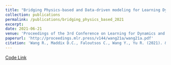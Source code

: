 ```yaml
---
title: "Bridging Physics-based and Data-driven modeling for Learning Dynamical Systems"
collection: publications
permalink: /publications/bridging_physics_based_2021
excerpt:
date: 2021-06-21
venue: 'Proceedings of the 3rd Conference on Learning for Dynamics and Control (L4DC)'
paperurl: 'http://proceedings.mlr.press/v144/wang21a/wang21a.pdf'
citation: 'Wang R., Maddix D.C., Faloutsos C., Wang Y., Yu R. (2021). &quot;Bridging Physics-based and Data-driven modeling for Learning Dynamical Systems.&quot; <i>Proceedings of the 3rd Conference on Learning for Dynamics and Control (L4DC), PMLR.</i> 144:385-398.'
---
```


[Code Link](https://github.com/Rose-STL-Lab/AutoODE-DSL)
